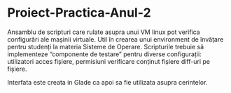 # Proiect-Practica-Anul-2
Ansamblu de scripturi care rulate asupra unui VM linux pot verifica configurări ale mașinii virtuale. Util în crearea unui environment de învățare pentru studenți la materia Sisteme de Operare.
Scripturile trebuie să implementeze “componente de testare” pentru diverse configurații:
	utilizatori
	acces fișiere, permisiuni
	verificare conținut fișiere
	diff-uri pe fișiere.

Interfata este creata in Glade ca apoi sa fie utilizata asupra cerintelor.
